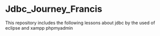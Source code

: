 # Jdbc_Journey_Francis
This repository includes the following lessons about jdbc by the used of eclipse and xampp phpmyadmin
